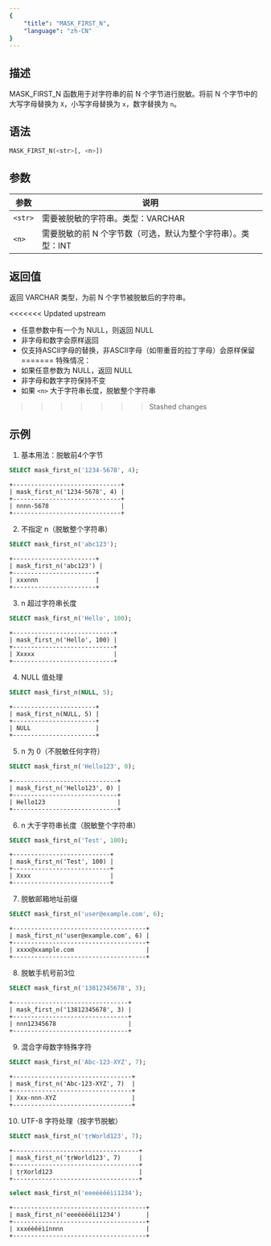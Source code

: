 ```yaml
---
{
    "title": "MASK_FIRST_N",
    "language": "zh-CN"
}
---
```


## 描述

MASK_FIRST_N 函数用于对字符串的前 N 个字节进行脱敏。将前 N 个字节中的大写字母替换为 `X`，小写字母替换为 `x`，数字替换为 `n`。

## 语法

```sql
MASK_FIRST_N(<str>[, <n>])
```

## 参数

| 参数 | 说明 |
| ------- | ----------------------------------------- |
| `<str>` | 需要被脱敏的字符串。类型：VARCHAR |
| `<n>` | 需要脱敏的前 N 个字节数（可选，默认为整个字符串）。类型：INT |

## 返回值

返回 VARCHAR 类型，为前 N 个字节被脱敏后的字符串。

<<<<<<< Updated upstream
- 任意参数中有一个为 NULL，则返回 NULL
- 非字母和数字会原样返回
- 仅支持ASCII字母的替换，非ASCII字母（如带重音的拉丁字母）会原样保留
=======
特殊情况：
- 如果任意参数为 NULL，返回 NULL
- 非字母和数字字符保持不变
- 如果 `<n>` 大于字符串长度，脱敏整个字符串
>>>>>>> Stashed changes

## 示例

1. 基本用法：脱敏前4个字节
```sql
SELECT mask_first_n('1234-5678', 4);
```
```text
+------------------------------+
| mask_first_n('1234-5678', 4) |
+------------------------------+
| nnnn-5678                    |
+------------------------------+
```

2. 不指定 n（脱敏整个字符串）
```sql
SELECT mask_first_n('abc123');
```
```text
+-----------------------+
| mask_first_n('abc123') |
+-----------------------+
| xxxnnn                |
+-----------------------+
```

3. n 超过字符串长度
```sql
SELECT mask_first_n('Hello', 100);
```
```text
+----------------------------+
| mask_first_n('Hello', 100) |
+----------------------------+
| Xxxxx                      |
+----------------------------+
```

4. NULL 值处理
```sql
SELECT mask_first_n(NULL, 5);
```
```text
+-----------------------+
| mask_first_n(NULL, 5) |
+-----------------------+
| NULL                  |
+-----------------------+
```

5. n 为 0（不脱敏任何字符）

```sql
SELECT mask_first_n('Hello123', 0);
```

```text
+-----------------------------+
| mask_first_n('Hello123', 0) |
+-----------------------------+
| Hello123                    |
+-----------------------------+
```

6. n 大于字符串长度（脱敏整个字符串）

```sql
SELECT mask_first_n('Test', 100);
```

```text
+---------------------------+
| mask_first_n('Test', 100) |
+---------------------------+
| Xxxx                      |
+---------------------------+
```

7. 脱敏邮箱地址前缀

```sql
SELECT mask_first_n('user@example.com', 6);
```

```text
+-------------------------------------+
| mask_first_n('user@example.com', 6) |
+-------------------------------------+
| xxxx@xxample.com                    |
+-------------------------------------+
```

8. 脱敏手机号前3位

```sql
SELECT mask_first_n('13812345678', 3);
```

```text
+--------------------------------+
| mask_first_n('13812345678', 3) |
+--------------------------------+
| nnn12345678                    |
+--------------------------------+
```

9. 混合字母数字特殊字符

```sql
SELECT mask_first_n('Abc-123-XYZ', 7);
```

```text
+---------------------------------+
| mask_first_n('Abc-123-XYZ', 7)  |
+---------------------------------+
| Xxx-nnn-XYZ                     |
+---------------------------------+
```

10. UTF-8 字符处理（按字节脱敏）

```sql
SELECT mask_first_n('ṭṛWorld123', 7);
```

```text
+-----------------------------------+
| mask_first_n('ṭṛWorld123', 7)     |
+-----------------------------------+
| ṭṛXorld123                        |
+-----------------------------------+
```

```sql
select mask_first_n('eeeéèêëìí1234');
```

```text
+-------------------------------------+
| mask_first_n('eeeéèêëìí1234')       |
+-------------------------------------+
| xxxéèêëìínnnn                       |
+-------------------------------------+
```
